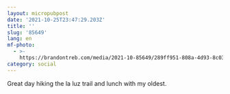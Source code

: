 ```yaml
---
layout: micropubpost
date: '2021-10-25T23:47:29.203Z'
title: ''
slug: '85649'
lang: en
mf-photo:
  - >-
    https://brandontreb.com/media/2021-10-85649/289ff951-808a-4d93-8c03-c686a71f3078.jpeg
category: social
---
```

Great day hiking the la luz trail and lunch with my oldest. 
